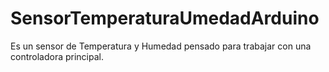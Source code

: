 # SensorTemperaturaUmedadArduino
Es un sensor de Temperatura y Humedad pensado para trabajar con una controladora principal.  
